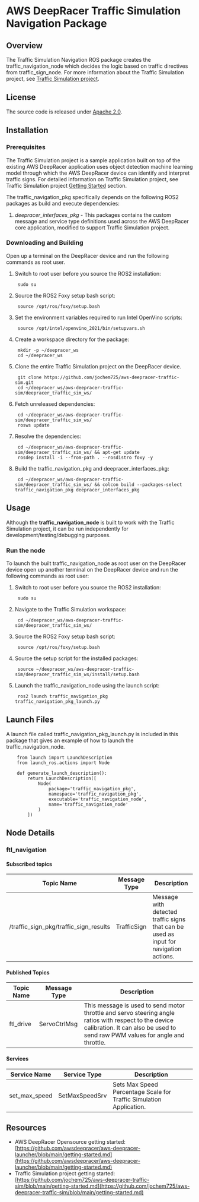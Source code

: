 # AWS DeepRacer Traffic Simulation Navigation Package

## Overview

The Traffic Simulation Navigation ROS package creates the traffic_navigation_node which decides the logic based on traffic directives from traffic_sign_node. For more information about the Traffic Simulation  project, see [Traffic Simulation project](https://github.com/jochem725/aws-deepracer-traffic-sim).

## License

The source code is released under [Apache 2.0](https://aws.amazon.com/apache-2-0/).

## Installation

### Prerequisites

The Traffic Simulation project is a sample application built on top of the existing AWS DeepRacer application uses object detection machine learning model through which the AWS DeepRacer device can identify and interpret traffic signs. For detailed information on Traffic Simulation project, see Traffic Simulation project [Getting Started](https://github.com/jochem725/aws-deepracer-traffic-sim/blob/main/getting-started.md) section.

The traffic_navigation_pkg specifically depends on the following ROS2 packages as build and execute dependencies:

1. *deepracer_interfaces_pkg* - This packages contains the custom message and service type definitions used across the AWS DeepRacer core application, modified to support Traffic Simulation project.

### Downloading and Building

Open up a terminal on the DeepRacer device and run the following commands as root user.

1. Switch to root user before you source the ROS2 installation:

        sudo su

1. Source the ROS2 Foxy setup bash script:

        source /opt/ros/foxy/setup.bash 

1. Set the environment variables required to run Intel OpenVino scripts:

        source /opt/intel/openvino_2021/bin/setupvars.sh

1. Create a workspace directory for the package:

        mkdir -p ~/deepracer_ws
        cd ~/deepracer_ws

2. Clone the entire Traffic Simulation project on the DeepRacer device.

        git clone https://github.com/jochem725/aws-deepracer-traffic-sim.git
        cd ~/deepracer_ws/aws-deepracer-traffic-sim/deepracer_traffic_sim_ws/

3. Fetch unreleased dependencies:

        cd ~/deepracer_ws/aws-deepracer-traffic-sim/deepracer_traffic_sim_ws/
        rosws update

4. Resolve the dependencies:

        cd ~/deepracer_ws/aws-deepracer-traffic-sim/deepracer_traffic_sim_ws/ && apt-get update
        rosdep install -i --from-path . --rosdistro foxy -y

5. Build the traffic_navigation_pkg and deepracer_interfaces_pkg:

        cd ~/deepracer_ws/aws-deepracer-traffic-sim/deepracer_traffic_sim_ws/ && colcon build --packages-select traffic_navigation_pkg deepracer_interfaces_pkg


## Usage

Although the **traffic_navigation_node** is built to work with the Traffic Simulation project, it can be run independently for development/testing/debugging purposes.

### Run the node

To launch the built traffic_navigation_node as root user on the DeepRacer device open up another terminal on the DeepRacer device and run the following commands as root user:

1. Switch to root user before you source the ROS2 installation:

        sudo su

1. Navigate to the Traffic Simulation workspace:

        cd ~/deepracer_ws/aws-deepracer-traffic-sim/deepracer_traffic_sim_ws/

1. Source the ROS2 Foxy setup bash script:

        source /opt/ros/foxy/setup.bash 

1. Source the setup script for the installed packages:

        source ~/deepracer_ws/aws-deepracer-traffic-sim/deepracer_traffic_sim_ws/install/setup.bash 

2. Launch the traffic_navigation_node using the launch script:

        ros2 launch traffic_navigation_pkg traffic_navigation_pkg_launch.py

## Launch Files

A launch file called traffic_navigation_pkg_launch.py is included in this package that gives an example of how to launch the traffic_navigation_node.

        from launch import LaunchDescription
        from launch_ros.actions import Node

        def generate_launch_description():
            return LaunchDescription([
                Node(
                    package='traffic_navigation_pkg',
                    namespace='traffic_navigation_pkg',
                    executable='traffic_navigation_node',
                    name='traffic_navigation_node'
                )
            ])


## Node Details

### ftl_navigation

#### Subscribed topics

| Topic Name | Message Type | Description |
|----------- | ------------ | ----------- |
|/traffic_sign_pkg/traffic_sign_results|TrafficSign|Message with detected traffic signs that can be used as input for navigation actions.|

#### Published Topics

| Topic Name | Message Type | Description |
| ---------- | ------------ | ----------- |
|ftl_drive|ServoCtrlMsg|This message is used to send motor throttle and servo steering angle ratios with respect to the device calibration. It can also be used to send raw PWM values for angle and throttle.|

#### Services

| Service Name | Service Type | Description |
| ---------- | ------------ | ----------- |
|set_max_speed|SetMaxSpeedSrv|Sets Max Speed Percentage Scale for Traffic Simulation Application.|

## Resources

* AWS DeepRacer Opensource getting started: [https://github.com/awsdeepracer/aws-deepracer-launcher/blob/main/getting-started.md](https://github.com/awsdeepracer/aws-deepracer-launcher/blob/main/getting-started.md)
* Traffic Simulation project getting started: [https://github.com/jochem725/aws-deepracer-traffic-sim/blob/main/getting-started.md](https://github.com/jochem725/aws-deepracer-traffic-sim/blob/main/getting-started.md)